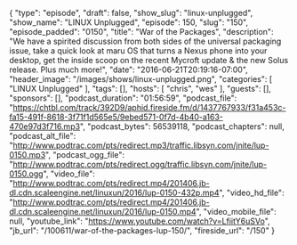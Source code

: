 {
  "type": "episode",
  "draft": false,
  "show_slug": "linux-unplugged",
  "show_name": "LINUX Unplugged",
  "episode": 150,
  "slug": "150",
  "episode_padded": "0150",
  "title": "War of the Packages",
  "description": "We have a spirited discussion from both sides of the universal packaging issue, take a quick look at maru OS that turns a Nexus phone into your desktop, get the inside scoop on the recent Mycroft update & the new Solus release. Plus much more!",
  "date": "2016-06-21T20:19:16-07:00",
  "header_image": "/images/shows/linux-unplugged.png",
  "categories": [
    "LINUX Unplugged"
  ],
  "tags": [],
  "hosts": [
    "chris",
    "wes"
  ],
  "guests": [],
  "sponsors": [],
  "podcast_duration": "01:56:59",
  "podcast_file": "https://chtbl.com/track/392D9/aphid.fireside.fm/d/1437767933/f31a453c-fa15-491f-8618-3f71f1d565e5/9ebed571-0f7d-4b40-a163-470e97d3f716.mp3",
  "podcast_bytes": 56539118,
  "podcast_chapters": null,
  "podcast_alt_file": "http://www.podtrac.com/pts/redirect.mp3/traffic.libsyn.com/jnite/lup-0150.mp3",
  "podcast_ogg_file": "http://www.podtrac.com/pts/redirect.ogg/traffic.libsyn.com/jnite/lup-0150.ogg",
  "video_file": "http://www.podtrac.com/pts/redirect.mp4/201406.jb-dl.cdn.scaleengine.net/linuxun/2016/lup-0150-432p.mp4",
  "video_hd_file": "http://www.podtrac.com/pts/redirect.mp4/201406.jb-dl.cdn.scaleengine.net/linuxun/2016/lup-0150.mp4",
  "video_mobile_file": null,
  "youtube_link": "https://www.youtube.com/watch?v=LfiitY6uSVo",
  "jb_url": "/100611/war-of-the-packages-lup-150/",
  "fireside_url": "/150"
}

